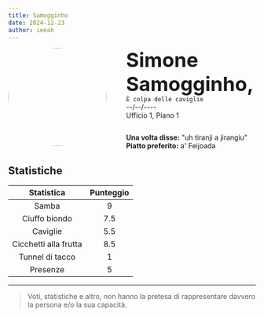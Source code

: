 ```yaml
---
title: Samogginho
date: 2024-12-23
author: ieeah
---
```


<div class="player-header" style="display: flex;">
  <div class="player-avatar" style="margin-inline-end: 40px;">
    <img src="https://robohash.org/samogginho" width="200px" height="200px" style="border-radius: 50%; aspect-ratio: 1; border: 15px solid #var(--accent); object-fit: contain; object-position: center;" />
  </div>
  <div class="player-info">
    <p class="player-name" style="margin-block: 0; font-size: 2.5rem; font-weight: bold; display: inline-block;" id="player-name">Simone Samogginho,</p>
    <code style="display: inline-block;">È colpa delle caviglie</code>
    <p class="player-age" style="margin-block: 0;">--/--/----</p>
    <p class="player-office" style="margin-block: 0;">Ufficio 1, Piano 1</p>
    <div class="player-specials" style="margin-block: 1.75rem 0;">
      <p class="player-office" style="margin-block: 0;">
        <span style="font-weight: bold">Una volta disse:</span>
        <span style="">"uh tiranji a jirangiu"</span>
      </p>
      <p class="player-office" style="margin-block: 0;">
        <span style="font-weight: bold">Piatto preferito:</span>
        <span style="">a' Feijoada</span>
      </p>
    </div>
  </div>
</div>

## Statistiche

|      Statistica       | Punteggio |
|:---------------------:|:---------:|
|         Samba         |     9     |
|     Ciuffo biondo     |    7.5    |
|       Caviglie        |    5.5    |
| Cicchetti alla frutta |    8.5    |
|    Tunnel di tacco    |     1     |
|       Presenze        |     5     |

---

> Voti, statistiche e altro, non hanno la pretesa di rappresentare davvero la persona e/o la sua capacità.
